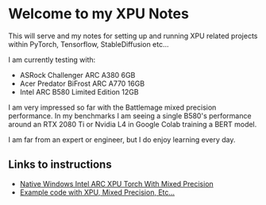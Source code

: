 # Welcome to my XPU Notes

This will serve and my notes for setting up and running XPU related projects within PyTorch, Tensorflow, StableDiffusion etc...

I am currently testing with:

- ASRock Challenger ARC A380 6GB
- Acer Predator BiFrost ARC A770 16GB
- Intel ARC B580 Limited Edition 12GB

I am very impressed so far with the Battlemage mixed precision performance. In my benchmarks I am seeing a single B580's performance around an RTX 2080 Ti or Nvidia L4 in Google Colab training a BERT model.

I am far from an expert or engineer, but I do enjoy learning every day.

## Links to instructions
* <a href="Native-Windows-Intel-ARC-XPU-Torch-With Mixed-Precision.md">Native Windows Intel ARC XPU Torch With Mixed Precision</a>
* <a href="Examples/readme.md">Example code with XPU, Mixed Precision, Etc...</a>
